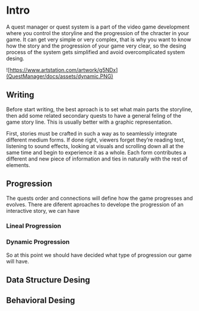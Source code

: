 # Intro

A quest manager or quest system is a part of the video game development where you control the storyline and the progression of the chracter
in your game. It can get very simple or very complex, that is why you want to know how the story and the progression of your game very clear,
so the desing process of the system gets simplified and avoid overcomplicated system desing.


![https://www.artstation.com/artwork/g5NDx](QuestManager/docs/assets/dynamic.PNG)



## Writing

Before start writing, the best aproach is to set what main parts the storyline, then add some related secondary quests to have a 
general feling of the game story line. This is usually better with a graphic representation.

First, stories must be crafted in such a way as to seamlessly integrate different medium forms. If done right, viewers forget they’re reading text, 
listening to sound effects, looking at visuals and scrolling down all at the same time and begin to experience it as a whole.
Each form contributes a different and new piece of information and ties in naturally with the rest of elements.

## Progression

The quests order and connections will define how the game progresses and evolves. 
There are diferent aproaches to develope the progression of an interactive story, we can have 


### Lineal Progression

### Dynamic Progression




So at this point we should have decided what type of progression our game will have.


##  Data Structure Desing

## Behavioral Desing


